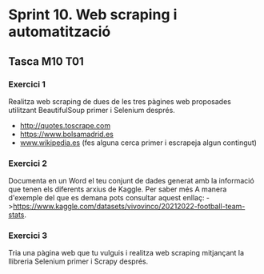 # Sprint 10. Web scraping i automatització

## Tasca M10 T01

### Exercici 1
Realitza web scraping de dues de les tres pàgines web proposades utilitzant BeautifulSoup primer i Selenium després. 
- http://quotes.toscrape.com
- https://www.bolsamadrid.es
- www.wikipedia.es (fes alguna cerca primer i escrapeja algun contingut)

### Exercici 2
Documenta en un Word el teu conjunt de dades generat amb la informació que tenen els diferents arxius de Kaggle.
Per saber més
A manera d'exemple del que es demana pots consultar aquest enllaç:
->https://www.kaggle.com/datasets/vivovinco/20212022-football-team-stats.

### Exercici 3
Tria una pàgina web que tu vulguis i realitza web scraping mitjançant la llibreria Selenium primer i Scrapy després. 
